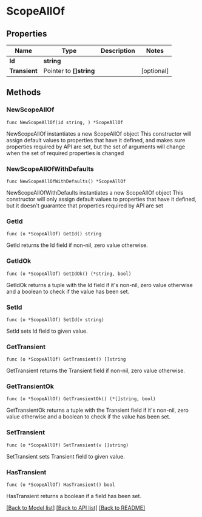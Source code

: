# ScopeAllOf

## Properties

Name | Type | Description | Notes
------------ | ------------- | ------------- | -------------
**Id** | **string** |  | 
**Transient** | Pointer to **[]string** |  | [optional] 

## Methods

### NewScopeAllOf

`func NewScopeAllOf(id string, ) *ScopeAllOf`

NewScopeAllOf instantiates a new ScopeAllOf object
This constructor will assign default values to properties that have it defined,
and makes sure properties required by API are set, but the set of arguments
will change when the set of required properties is changed

### NewScopeAllOfWithDefaults

`func NewScopeAllOfWithDefaults() *ScopeAllOf`

NewScopeAllOfWithDefaults instantiates a new ScopeAllOf object
This constructor will only assign default values to properties that have it defined,
but it doesn't guarantee that properties required by API are set

### GetId

`func (o *ScopeAllOf) GetId() string`

GetId returns the Id field if non-nil, zero value otherwise.

### GetIdOk

`func (o *ScopeAllOf) GetIdOk() (*string, bool)`

GetIdOk returns a tuple with the Id field if it's non-nil, zero value otherwise
and a boolean to check if the value has been set.

### SetId

`func (o *ScopeAllOf) SetId(v string)`

SetId sets Id field to given value.


### GetTransient

`func (o *ScopeAllOf) GetTransient() []string`

GetTransient returns the Transient field if non-nil, zero value otherwise.

### GetTransientOk

`func (o *ScopeAllOf) GetTransientOk() (*[]string, bool)`

GetTransientOk returns a tuple with the Transient field if it's non-nil, zero value otherwise
and a boolean to check if the value has been set.

### SetTransient

`func (o *ScopeAllOf) SetTransient(v []string)`

SetTransient sets Transient field to given value.

### HasTransient

`func (o *ScopeAllOf) HasTransient() bool`

HasTransient returns a boolean if a field has been set.


[[Back to Model list]](../README.md#documentation-for-models) [[Back to API list]](../README.md#documentation-for-api-endpoints) [[Back to README]](../README.md)


